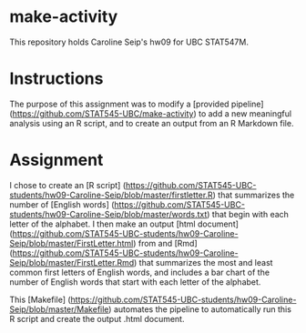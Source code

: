 make-activity
=============
This repository holds Caroline Seip's hw09 for UBC STAT547M.

# Instructions
The purpose of this assignment was to modify a [provided pipeline] (https://github.com/STAT545-UBC/make-activity) to add a new meaningful analysis using an R script, and to create an output from an R Markdown file.

# Assignment
I chose to create an [R script] (https://github.com/STAT545-UBC-students/hw09-Caroline-Seip/blob/master/firstletter.R) that summarizes the number of [English words] (https://github.com/STAT545-UBC-students/hw09-Caroline-Seip/blob/master/words.txt) that begin with each letter of the alphabet. I then make an output [html document] (https://github.com/STAT545-UBC-students/hw09-Caroline-Seip/blob/master/FirstLetter.html) from and [Rmd] (https://github.com/STAT545-UBC-students/hw09-Caroline-Seip/blob/master/FirstLetter.Rmd) that summarizes the most and least common first letters of English words, and includes a bar chart of the number of English words that start with each letter of the alphabet. 

This [Makefile] (https://github.com/STAT545-UBC-students/hw09-Caroline-Seip/blob/master/Makefile) automates the pipeline to automatically run this R script and create the output .html document.
